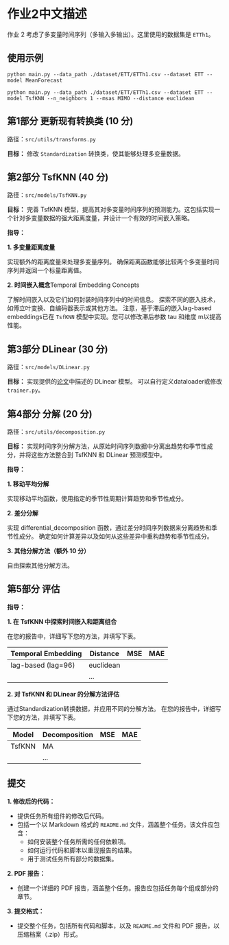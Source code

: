 # 作业2中文描述

作业 2 考虑了多变量时间序列（多输入多输出）。这里使用的数据集是 `ETTh1`。
## 使用示例

```
python main.py --data_path ./dataset/ETT/ETTh1.csv --dataset ETT --model MeanForecast
```

```
python main.py --data_path ./dataset/ETT/ETTh1.csv --dataset ETT --model TsfKNN --n_neighbors 1 --msas MIMO --distance euclidean
```



## 第1部分 更新现有转换类 (10 分)
路径：`src/utils/transforms.py`

**目标：** 修改 `Standardization` 转换类，使其能够处理多变量数据。


## 第2部分 TsfKNN (40 分)

路径：`src/models/TsfKNN.py`

**目标：**
完善 TsfKNN 模型，提高其对多变量时间序列的预测能力。这包括实现一个针对多变量数据的强大距离度量，并设计一个有效的时间嵌入策略。

**指导：**

**1. 多变量距离度量**

实现额外的距离度量来处理多变量序列。
确保距离函数能够比较两个多变量时间序列并返回一个标量距离值。

**2. 时间嵌入概念**Temporal Embedding Concepts

了解时间嵌入以及它们如何封装时间序列中的时间信息。
探索不同的嵌入技术，如傅立叶变换、自编码器表示或其他方法。
注意，基于滞后的嵌入lag-based embeddings已在 `TsfKNN` 模型中实现。您可以修改滞后参数 tau 和维度 m以提高性能。

## 第3部分 DLinear (30 分)

路径：`src/models/DLinear.py`

**目标：** 
实现提供的[论文](https://arxiv.org/pdf/2205.13504.pdf)中描述的 DLinear 模型。
可以自行定义dataloader或修改 `trainer.py`。

## 第4部分 分解 (20 分)

路径：`src/utils/decomposition.py`

**目标：**
实现时间序列分解方法，从原始时间序列数据中分离出趋势和季节性成分，并将这些方法整合到 TsfKNN 和 DLinear 预测模型中。

**指导：**

**1. 移动平均分解**

实现移动平均函数，使用指定的季节性周期计算趋势和季节性成分。

**2. 差分分解**

实现 differential_decomposition 函数，通过差分时间序列数据来分离趋势和季节性成分。
确定如何计算差异以及如何从这些差异中重构趋势和季节性成分。

**3. 其他分解方法（额外 10 分）**

自由探索其他分解方法。

## 第5部分 评估

**指导：**

**1. 在 TsfKNN 中探索时间嵌入和距离组合**

在您的报告中，详细写下您的方法，并填写下表。

| Temporal Embedding | Distance  | MSE  | MAE  |
| ------------------ | --------- | ---- | ---- |
| lag-based (lag=96) | euclidean |      |      |
|                    | ...       |      |      |

**2. 对 TsfKNN 和 DLinear 的分解方法评估**

通过Standardization转换数据，并应用不同的分解方法。
在您的报告中，详细写下您的方法，并填写下表。
    

| Model  | Decomposition | MSE  | MAE  |
| ------ | ------------- | ---- | ---- |
| TsfKNN | MA            |      |      |
|        | ...           |      |      |



## 提交

**1. 修改后的代码：**

- 提供任务所有组件的修改后代码。
- 包括一个以 Markdown 格式的 `README.md` 文件，涵盖整个任务。该文件应包含：
  - 如何安装整个任务所需的任何依赖项。
  - 如何运行代码和脚本以重现报告的结果。
  - 用于测试任务所有部分的数据集。

**2. PDF 报告：**

- 创建一个详细的 PDF 报告，涵盖整个任务。报告应包括任务每个组成部分的章节。

**3. 提交格式：**

- 提交整个任务，包括所有代码和脚本，以及 `README.md` 文件和 PDF 报告，以压缩档案（.zip）形式。

